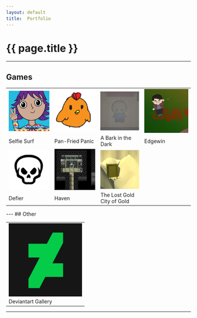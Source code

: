 ```yaml
---
layout:	default
title:	Portfolio
---
```


# {{ page.title }}

---

## Games

<table style="width:100%;text-align:left;" cellpadding="10">

 <tr>
  <td> <a href="s_selfiesurf.md"><img align="middle" src="images/selfiesurf0_1.png" width="200"></a> </td>
  <td> <a href="s_panfriedpanic.md"><img align="middle" src="images/panfriedpanic0.png" width="200"></a> </td>
  <td> <a href="s_abitd.md"><img align="middle" src="images/abitd0.png" width="200"></a></td>
<td> <a href="s_edgewin.md"><img align="middle" src="images/edgewin0.png" width="200"></a> </td>
 </tr>
<tr>
  <td>Selfie Surf</td>
  <td>Pan-Fried Panic</td>
  <td>A Bark in the Dark</td>
  <td>Edgewin</td>
 </tr>


 <tr>
  <td> <a href="s_defier.md"><img align="middle" src="images/defier0.png" width="200"></a> </td>
  <td> <a href="s_haven.md"><img align="middle" src="images/haven0.png" width="200"></a> </td>
  <td> <a href="s_lgcog.md"><img align="middle" src="images/lgcog0.png" width="200"></a> </td>
 </tr>
 <tr>

  <td>Defier</td>
  <td>Haven</td>
  <td>The Lost Gold City of Gold</td>
 </tr>

 <tr>
  
 </tr>
 <tr>

 </tr>

</table>
---
## Other

<table style="width:100%;text-align:left;" cellpadding="10">
 <tr>
  <td> <a href="https://shiftkeyk.deviantart.com/gallery/"><img align="middle" src="images/DAlogo.jpg" width="200"></a> </td>
 </tr>
 <tr>
  <td> Deviantart Gallery </td>
 </tr>
</table>

-----